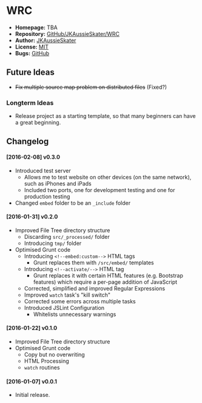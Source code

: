 # WRC
* __Homepage:__ TBA
* __Repository:__ [GitHub/JKAussieSkater/WRC](https://github.com/JKAussieSkater/WRC)
* __Author:__ [JKAussieSkater](https://github.com/JKAussieSkater)
* __License:__ [MIT](http://opensource.org/licenses/MIT)
* __Bugs:__ [GitHub](https://github.com/JKAussieSkater/WRC/issues)

## Future Ideas
* ~~Fix multiple source map problem on distributed files~~ (Fixed?)

### Longterm Ideas
* Release project as a starting template, so that many beginners can have a great beginning.

## Changelog
#### [2016-02-08] v0.3.0
* Introduced test server
  * Allows me to test website on other devices (on the same network), such as iPhones and iPads
  * Included two ports, one for development testing and one for production testing
* Changed `embed` folder to be an `_include` folder

#### [2016-01-31] v0.2.0
* Improved File Tree directory structure
  * Discarding `src/_processed/` folder
  * Introducing `tmp/` folder
* Optimised Grunt code
  * Introducing `<!--embed:custom-->` HTML tags
    * Grunt replaces them with `/src/embed/` templates
  * Introducing `<!--activate/-->` HTML tag
    * Grunt replaces it with certain HTML features (e.g. Bootstrap features) which require a per-page addition of JavaScript
  * Corrected, simplified and improved Regular Expressions
  * Improved `watch` task's "kill switch"
  * Corrected some errors across multiple tasks
  * Introduced JSLint Configuration
    * Whitelists unnecessary warnings

#### [2016-01-22] v0.1.0
* Improved File Tree directory structure
* Optimised Grunt code
  * Copy but no overwriting
  * HTML Processing
  * `watch` routines

#### [2016-01-07] v0.0.1
* Initial release.
